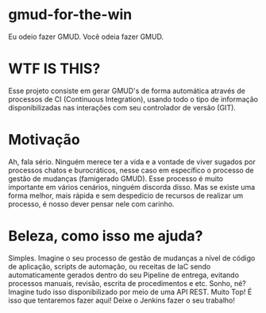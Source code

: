 # gmud-for-the-win
Eu odeio fazer GMUD. Você odeia fazer GMUD. 

# WTF IS THIS? 

Esse projeto consiste em gerar GMUD's de forma automática através de processos de CI (Continuous Integration), usando todo o tipo de informação disponibilizadas nas interações com seu controlador de versão (GIT). 

# Motivação

Ah, fala sério. Ninguém merece ter a vida e a vontade de viver sugados por processos chatos e burocráticos, nesse caso em específico o processo de gestão de mudanças (famigerado GMUD). 
Esse processo é muito importante em vários cenários, ninguém discorda disso. Mas se existe uma forma melhor, mais rápida e sem despedicio de recursos de realizar um processo, é nosso dever pensar nele com carinho. 

# Beleza, como isso me ajuda? 

Simples. Imagine o seu processo de gestão de mudanças a nível de código de aplicação, scripts de automação, ou receitas de IaC sendo automaticamente gerados dentro do seu Pipeline de entrega, evitando processos manuais, revisão, escrita de procedimentos e etc. Sonho, né? Imagine tudo isso disponibilizado por meio de uma API REST. Muito Top! É isso que tentaremos fazer aqui! Deixe o Jenkins fazer o seu trabalho! 
